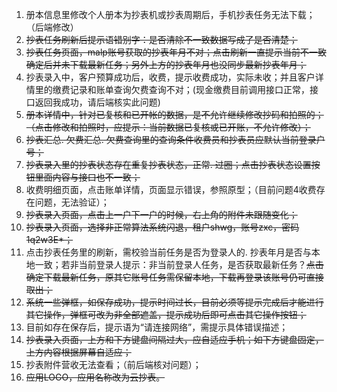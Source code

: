 1. 册本信息里修改个人册本为抄表机或抄表周期后，手机抄表任务无法下载；（后端修改）
2. ~~抄表任务刷新后提示语错别字：是否清除不一致数据写成了是否清楚；~~
3. ~~抄表任务页面，malp账号获取的抄表年月不对；点击刷新一直提示当前不一致确定后并未下载最新任务；另外上方的抄表年月也没同步最新抄表年月；~~
4. 抄表录入中，客户预算成功后，收费，提示收费成功，实际未收；并且客户详情里的缴费记录和账单查询欠费查询不对；(现金缴费目前调用接口正常，接口返回我成功，请后端核实此问题)
5. ~~册本详情中，针对已复核和已开帐的数据，是不允许继续修改抄码和拍照的；（点击修改和拍照时，应提示：当前数据已复核或已开账，不允许修改）；~~
6. ~~抄表汇总. 欠费汇总. 欠费查询里的查询条件收费员和抄表员应默认当前登录户号；~~
7. ~~抄表录入里的抄表状态存在重复抄表状态，正常. 过圈；点击抄表状态设置按钮里面内容与接口也不一致；~~
8. 收费明细页面，点击账单详情，页面显示错误，参照原型；（目前问题4收费存在问题，无法验证）；
9. ~~抄表录入页面，点击上一户下一户的时候，右上角的附件未跟随变化；~~
10. ~~抄表录入页面，选择非正常算法系统闪退，租户shwg，账号zxc，密码1q2w3E*；~~
11. 点击抄表任务里的刷新，需校验当前任务是否为登录人的. 抄表年月是否与本地一致；若非当前登录人提示：非当前登录人任务，是否获取最新任务？~~点击确定下载最新任务，原其它账号任务需保留本地，下载再登录该账号仍可直接取出；~~
12. ~~系统一些弹框，如保存成功，提示时间过长，目前必须等提示完成后才能进行其它操作，弹框可改为非全部遮盖，提示成功后即可点击其它操作按钮；~~
13. 目前如存在保存后，提示语为“请连接网络”，需提示具体错误描述；
14. ~~抄表录入页面，上方和下方键盘间隔过大，应自适应手机；如下方键盘固定，上方内容根据屏幕自适应；~~
15. 抄表附件营收无法查看；（前后端核对问题）；
16. ~~应用LOGO，应用名称改为云抄表。~~